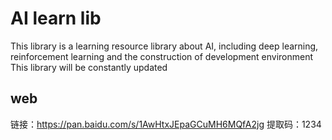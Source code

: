 # AI learn lib
This library is a learning resource library about AI, including deep learning, reinforcement learning and the construction of development environment
This library will be constantly updated 
## web
链接：https://pan.baidu.com/s/1AwHtxJEpaGCuMH6MQfA2jg 
提取码：1234

